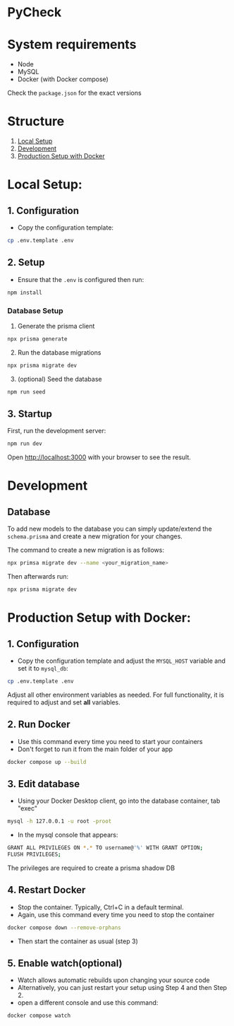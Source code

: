 # PyCheck

# System requirements

- Node
- MySQL
- Docker (with Docker compose)

Check the `package.json` for the exact versions

# Structure

1. [Local Setup](#local-setup)
2. [Development](#development)
3. [Production Setup with Docker](#production-setup-with-docker)

# Local Setup:

## 1. Configuration

- Copy the configuration template:

```bash
cp .env.template .env
```

## 2. Setup

- Ensure that the `.env` is configured then run:

```bash
npm install
```

### Database Setup

1. Generate the prisma client

```bash
npx prisma generate
```

2. Run the database migrations

```bash
npx prisma migrate dev
```

3. (optional) Seed the database

```bash
npm run seed
```

## 3. Startup

First, run the development server:

```bash
npm run dev
```

Open [http://localhost:3000](http://localhost:3000) with your browser to see the result.

# Development

## Database

To add new models to the database you can simply update/extend the `schema.prisma` and create a new migration for your changes.

The command to create a new migration is as follows:

```bash
npx primsa migrate dev --name <your_migration_name>
```

Then afterwards run:

```bash
npx prisma migrate dev
```

# Production Setup with Docker:

## 1. Configuration

- Copy the configuration template and adjust the `MYSQL_HOST` variable and set it to `mysql_db`:

```bash
cp .env.template .env
```

Adjust all other environment variables as needed. For full functionality, it is required to adjust and set **all** variables.

## 2. Run Docker

- Use this command every time you need to start your containers
- Don't forget to run it from the main folder of your app

```bash
docker compose up --build
```

## 3. Edit database

- Using your Docker Desktop client, go into the database container, tab "exec"

```bash
mysql -h 127.0.0.1 -u root -proot
```

- In the mysql console that appears:

```bash
GRANT ALL PRIVILEGES ON *.* TO username@'%' WITH GRANT OPTION;
FLUSH PRIVILEGES;
```

The privileges are required to create a prisma shadow DB

## 4. Restart Docker

- Stop the container. Typically, Ctrl+C in a default terminal.
- Again, use this command every time you need to stop the container

```bash
docker compose down --remove-orphans
```

- Then start the container as usual (step 3)

## 5. Enable watch(optional)

- Watch allows automatic rebuilds upon changing your source code
- Alternatively, you can just restart your setup using Step 4 and then Step 2.
- open a different console and use this command:

```bash
docker compose watch
```
